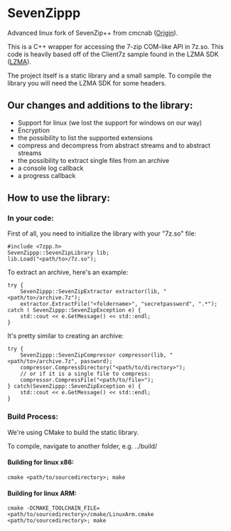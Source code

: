 # SevenZippp
Advanced linux fork of SevenZip++ from cmcnab ([Origin](https://bitbucket.org/cmcnab/sevenzip/ "origin")).

This is a C++ wrapper for accessing the 7-zip COM-like API in 7z.so. This code is heavily based off of the Client7z sample found in the LZMA SDK ([LZMA](http://www.7-zip.org/sdk.html "LZMA")).

The project itself is a static library and a small sample. To compile the library you will need the LZMA SDK for some headers.

## Our changes and additions to the library:

* Support for linux (we lost the support for windows on our way)
* Encryption
* the possibility to list the supported extensions
* compress and decompress from abstract streams and to abstract streams
* the possibility to extract single files from an archive
* a console log callback
* a progress callback

## How to use the library:

### In your code:

First of all, you need to initialize the library with your "7z.so" file:

    #include <7zpp.h>
    SevenZippp::SevenZipLibrary lib;
    lib.Load("<path/to>/7z.so");
    
To extract an archive, here's an example:

    try {
        SevenZippp::SevenZipExtractor extractor(lib, "<path/to>/archive.7z");
        extractor.ExtractFile("<foldername>", "secretpassword", ".*");
    catch ( SevenZippp::SevenZipException e) {
        std::cout << e.GetMessage() << std::endl;
    }

It's pretty similar to creating an archive:

    try {
        SevenZippp::SevenZipCompressor compressor(lib, "<path/to>/archive.7z", password);
        compressor.CompressDirectory("<path/to/directory>");
        // or if it is a single file to compress:
        compressor.CompressFile("<path/to/file>");
    } catch(SevenZippp::SevenZipException e) {
        std::cout << e.GetMessage() << std::endl;
    }
    
### Build Process:

We're using CMake to build the static library.

To compile, navigate to another folder, e.g. ../build/

#### Building for linux x86:

`cmake <path/to/sourcedirectory>; make`

#### Building for linux ARM:

`cmake -DCMAKE_TOOLCHAIN_FILE=<path/to/sourcedirectory>/cmake/LinuxArm.cmake <path/to/sourcedirectory>; make`
